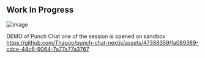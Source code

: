 ## Work In Progress
![image](https://github.com/Thagoo/punch-chat-nextjs/assets/47388359/3bcbee3d-66f2-4f3c-b21b-8b1001c2a8c1)

DEMO of Punch Chat one of the session is opened on sandbox
https://github.com/Thagoo/punch-chat-nextjs/assets/47388359/fa089389-cdce-44c6-9064-7a77a77a3767

